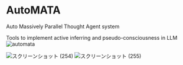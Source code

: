 # AutoMATA
Auto Massively Parallel Thought Agent system

Tools to implement active inferring and pseudo-consciousness in LLM
![automata](https://github.com/sudy-super/AutoMATA/assets/128252727/644fd848-276f-4dfd-9044-1ecaada5d178)


![スクリーンショット (254)](https://github.com/sudy-super/AutoMATA/assets/128252727/3fe8a618-a719-46d0-b059-769e1917ac59)
![スクリーンショット (255)](https://github.com/sudy-super/AutoMATA/assets/128252727/2a05bb62-bccc-4181-8d93-0d79dade2744)
